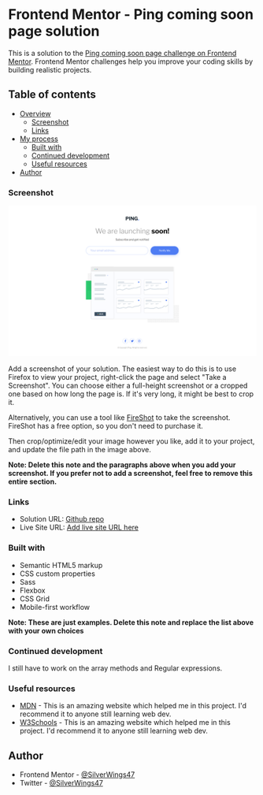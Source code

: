 # Frontend Mentor - Ping coming soon page solution

This is a solution to the [Ping coming soon page challenge on Frontend Mentor](https://www.frontendmentor.io/challenges/ping-single-column-coming-soon-page-5cadd051fec04111f7b848da). Frontend Mentor challenges help you improve your coding skills by building realistic projects. 

## Table of contents

- [Overview](#overview)
  - [Screenshot](#screenshot)
  - [Links](#links)
- [My process](#my-process)
  - [Built with](#built-with)
  - [Continued development](#continued-development)
  - [Useful resources](#useful-resources)
- [Author](#author)


### Screenshot

![Screenshot](images/screenshot.png)

Add a screenshot of your solution. The easiest way to do this is to use Firefox to view your project, right-click the page and select "Take a Screenshot". You can choose either a full-height screenshot or a cropped one based on how long the page is. If it's very long, it might be best to crop it.

Alternatively, you can use a tool like [FireShot](https://getfireshot.com/) to take the screenshot. FireShot has a free option, so you don't need to purchase it. 

Then crop/optimize/edit your image however you like, add it to your project, and update the file path in the image above.

**Note: Delete this note and the paragraphs above when you add your screenshot. If you prefer not to add a screenshot, feel free to remove this entire section.**

### Links

- Solution URL: [Github repo](https://github.com/SilverWings47/ping-coming-soon-page)
- Live Site URL: [Add live site URL here](https://your-live-site-url.com)

### Built with

- Semantic HTML5 markup
- CSS custom properties
- Sass
- Flexbox
- CSS Grid
- Mobile-first workflow

**Note: These are just examples. Delete this note and replace the list above with your own choices**

### Continued development

I still have to work on the array methods and Regular expressions.

### Useful resources

- [MDN](https://developer.mozilla.org/) - This is an amazing website which helped me in this project. I'd recommend it to anyone still learning web dev.
- [W3Schools](https://www.w3schools.com/) - This is an amazing website which helped me in this project. I'd recommend it to anyone still learning web dev.

## Author

- Frontend Mentor - [@SilverWings47](https://www.frontendmentor.io/profile/SilverWings47)
- Twitter - [@SilverWings47](https://www.twitter.com/iSilverWings)
